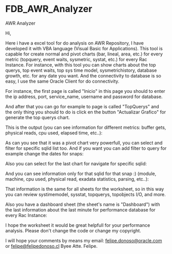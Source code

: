 # FDB_AWR_Analyzer
AWR Analyzer


Hi,

 Here i have a excel tool for do analysis on AWR Repository, I have developed it with VBA language (Visual Basic for Applications). This tool is capable for create normal and pivot charts (bar, lineal, area, etc.) for every metric (topquery, event waits, sysmetric, systat, etc.) for every Rac Instance. For instance, with this tool you can show charts about the top querys, top event waits, top sys time model, sysmetrichistory, database growth, etc. for any date you want. And the connectivity to database is so easy, I use the same Oracle Client for do connectivity.

For instance, the first page is called "Inicio" in this page you should to enter the ip address, port, service_name, username and password for database.



And after that you can go for example to page is called "TopQuerys" and the only thing you should to do is click en the button "Actualizar Grafico" for generate the top querys chart.



This is the output (you can see information for different metrics: buffer gets, physical reads, cpu used, elapsed time, etc..):



As can you see that it was a pivot chart very powerfull, you can select and filter for specific sqlid list too. And if you want you can add filter to query for example change the dates for snaps:



Also you can select for the last chart for navigate for specific sqlid:


And you can see information only for that sqlid for that snap :)   (module, machine, cpu used, physical read, exadata statistics, parsing, etc..):


That information is the same for all sheets for the worksheet, so in this way you can review systimemodel, sysstat, topquerys, topobjects I/O, and more.

Also you have a dashboard sheet (the sheet's name is "Dashboard") with the last information  about the last minute for performance database for every Rac Instance:



I hope the worksheet it would be great helpfull for your performance analysis. Please don't change the code or change my copyright.

I will hope your comments by means my email: felipe.donoso@oracle.com or felipe@felipedonoso.cl
Byee
Atte. Felipe.
